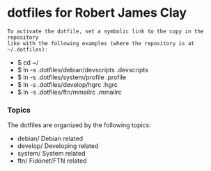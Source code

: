 # dotfiles for Robert James Clay


    To activate the dotfile, set a symbolic link to the copy in the repository
    like with the following examples (where the repository is at ~/.dotfiles):

* $ cd ~/
* $ ln -s  .dotfiles/debian/devscripts .devscripts
* $ ln -s  .dotfiles/system/profile .profile
* $ ln -s  .dotfiles/develop/hgrc .hgrc
* $ ln -s  .dotfiles/ftn/mmailrc .mmailrc


### Topics

The dotfiles are organized by the following topics:

* debian/    Debian related
* develop/   Developing related
* system/    System related
* ftn/       Fidonet/FTN related







